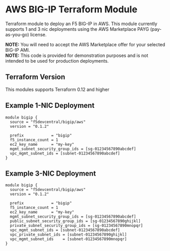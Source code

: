 # AWS BIG-IP Terraform Module 
Terraform module to deploy an F5 BIG-IP in AWS.  This module currently supports 1 and 3 nic deployments using the AWS Marketplace PAYG (pay-as-you-go) license.

**NOTE:** You will need to accept the AWS Marketplace offer for your selected BIG-IP AMI.  
**NOTE:** This code is provided for demonstration purposes and is not intended to be used for production deployments. 

## Terraform Version
This modules supports Terraform 0.12 and higher

## Example 1-NIC Deployment
```hcl
module bigip {
  source = "f5devcentral/bigip/aws"
  version = "0.1.2"

  prefix            = "bigip"
  f5_instance_count = 1
  ec2_key_name      = "my-key"
  mgmt_subnet_security_group_ids = [sg-01234567890abcdef]
  vpc_mgmt_subnet_ids = [subnet-01234567890abcdef]
}
```
## Example 3-NIC Deployment
```hcl
module bigip {
  source = "f5devcentral/bigip/aws"
  version = "0.1.2"

  prefix            = "bigip"
  f5_instance_count = 1
  ec2_key_name      = "my-key"
  mgmt_subnet_security_group_ids = [sg-01234567890abcdef]
  public_subnet_security_group_ids = [sg-01234567890ghijkl]
  private_subnet_security_group_ids = [sg-01234567890mnopqr]
  vpc_mgmt_subnet_ids = [subnet-01234567890abcdef]
  vpc_private_subnet_ids = [subnet-01234567890ghijkl]
  vpc_mgmt_subnet_ids    = [subnet-01234567890mnopqr]
}
```